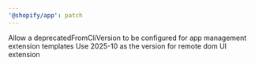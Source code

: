 ```yaml
---
'@shopify/app': patch
---
```


Allow a deprecatedFromCliVersion to be configured for app management extension templates
Use 2025-10 as the version for remote dom UI extension
